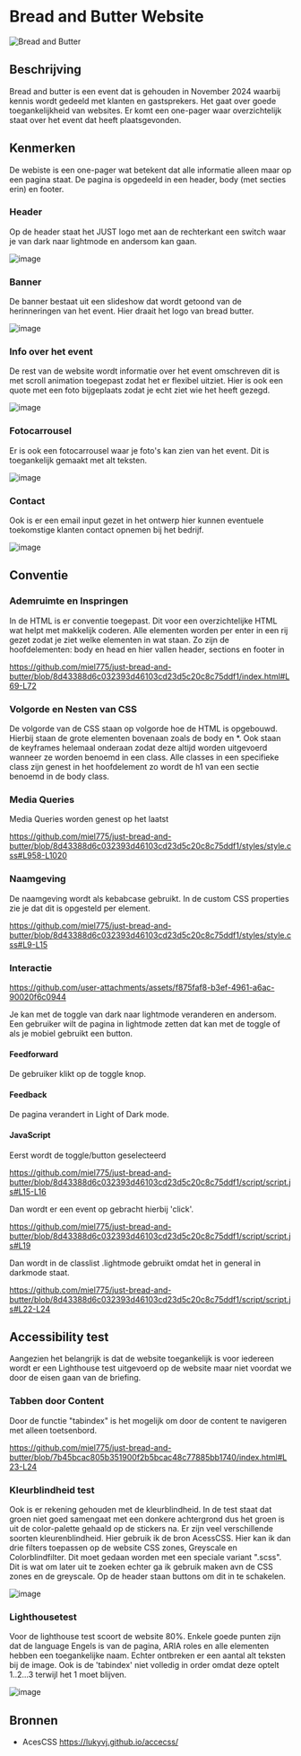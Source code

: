 # Bread and Butter Website

![Bread and Butter](https://github.com/user-attachments/assets/026f4940-9f18-4f51-a219-054bc690ceec)


## Beschrijving
Bread and butter is een event dat is gehouden in November 2024 waarbij kennis wordt gedeeld met klanten en gastsprekers. Het gaat over goede toegankelijkheid van websites. Er komt een one-pager waar overzichtelijk staat over het event dat heeft plaatsgevonden. 

## Kenmerken
De webiste is een one-pager wat betekent dat alle informatie alleen maar op een pagina staat. De pagina is opgedeeld in een header, body (met secties erin) en footer.

<h3>Header</h3>
Op de header staat het JUST logo met aan de rechterkant een switch waar je van dark naar lightmode en andersom kan gaan.

![image](https://github.com/user-attachments/assets/a9681cc8-c96a-4269-83b3-bf72345736fd)

<h3>Banner</h3>
De banner bestaat uit een slideshow dat wordt getoond van de herinneringen van het event. Hier draait het logo van bread butter.

![image](https://github.com/user-attachments/assets/ac004f6c-b774-472e-b4a5-7b997b249c9a)

<h3>Info over het event</h3>
De rest van de website wordt informatie over het event omschreven dit is met scroll animation toegepast zodat het er flexibel uitziet. Hier is ook een quote met een foto bijgeplaats zodat je echt ziet wie het heeft gezegd.

![image](https://github.com/user-attachments/assets/17951c0e-41e0-4803-8d5d-a72e375cead5)

<h3>Fotocarrousel</h3>
Er is ook een fotocarrousel waar je foto's kan zien van het event. Dit is toegankelijk gemaakt met alt teksten.

![image](https://github.com/user-attachments/assets/c52b3a95-92a9-4cea-864c-2dfc9bef9ace)


<h3>Contact</h3>
Ook is er een email input gezet in het ontwerp hier kunnen eventuele toekomstige klanten contact opnemen bij het bedrijf.

![image](https://github.com/user-attachments/assets/92747c3b-a353-45df-9fc3-7ae84e97e031)

<h2>Conventie</h2>

<h3>Ademruimte en Inspringen</h3>
<p>In de HTML is er conventie toegepast. Dit voor een overzichtelijke HTML wat helpt met makkelijk coderen. Alle elementen worden per enter in een rij gezet zodat je ziet welke elementen in wat staan. Zo zijn de hoofdelementen: body en head en hier vallen header, sections en footer in </p>

https://github.com/miel775/just-bread-and-butter/blob/8d43388d6c032393d46103cd23d5c20c8c75ddf1/index.html#L69-L72

<h3>Volgorde en Nesten van CSS</h3>
<p>De volgorde van de CSS staan op volgorde hoe de HTML is opgebouwd. Hierbij staan de grote elementen bovenaan zoals de body en *. Ook staan de keyframes helemaal onderaan zodat deze altijd worden uitgevoerd wanneer ze worden benoemd in een class. Alle classes in een specifieke class zijn genest in het hoofdelement zo wordt de h1 van een sectie benoemd in de body class.</p>

<h3>Media Queries</h3>
<p>Media Queries worden genest op het laatst</p>

https://github.com/miel775/just-bread-and-butter/blob/8d43388d6c032393d46103cd23d5c20c8c75ddf1/styles/style.css#L958-L1020

<h3>Naamgeving</h3>
<p>De naamgeving wordt als kebabcase gebruikt. In de custom CSS properties zie je dat dit is opgesteld per element.</p>

https://github.com/miel775/just-bread-and-butter/blob/8d43388d6c032393d46103cd23d5c20c8c75ddf1/styles/style.css#L9-L15

<h3>Interactie</h3>

https://github.com/user-attachments/assets/f875faf8-b3ef-4961-a6ac-90020f6c0944

<p>Je kan met de toggle van dark naar lightmode veranderen en andersom. Een gebruiker wilt de pagina in lightmode zetten dat kan met de toggle of als je mobiel gebruikt een button.</p>

<h4>Feedforward</h4>
<p>De gebruiker klikt op de toggle knop.</p>

<h4>Feedback</h4>
<p>De pagina verandert in Light of Dark mode.</p>

<h4>JavaScript</h4>
Eerst wordt de toggle/button geselecteerd

https://github.com/miel775/just-bread-and-butter/blob/8d43388d6c032393d46103cd23d5c20c8c75ddf1/script/script.js#L15-L16

Dan wordt er een event op gebracht hierbij 'click'.

https://github.com/miel775/just-bread-and-butter/blob/8d43388d6c032393d46103cd23d5c20c8c75ddf1/script/script.js#L19

Dan wordt in de classlist .lightmode gebruikt omdat het in general in darkmode staat.

https://github.com/miel775/just-bread-and-butter/blob/8d43388d6c032393d46103cd23d5c20c8c75ddf1/script/script.js#L22-L24

<h2>Accessibility test</h2>
<p>Aangezien het belangrijk is dat de website toegankelijk is voor iedereen wordt er een Lighthouse test uitgevoerd op de website maar niet voordat we door de eisen gaan van de briefing.</p>

<h3>Tabben door Content</h3>
<p>Door de functie "tabindex" is het mogelijk om door de content te navigeren met alleen toetsenbord.</p>

https://github.com/miel775/just-bread-and-butter/blob/7b45bcac805b351900f2b5bcac48c77885bb1740/index.html#L23-L24

<h3>Kleurblindheid test</h3>
<p>Ook is er rekening gehouden met de kleurblindheid. In de test staat dat groen niet goed samengaat met een donkere achtergrond dus het groen is uit de color-palette gehaald op de stickers na. Er zijn veel verschillende soorten kleurenblindheid. Hier gebruik ik de bron AcessCSS. Hier kan ik dan drie filters toepassen op de website CSS zones, Greyscale en Colorblindfilter. Dit moet gedaan worden met een speciale variant ".scss". Dit is wat om later uit te zoeken echter ga ik gebruik maken avn de CSS zones en de greyscale. Op de header staan buttons om dit in te schakelen.</p>

![image](https://github.com/user-attachments/assets/d385f338-3b71-4250-a345-51b2d0ab4487)

<h3>Lighthousetest</h3>
<p>Voor de lighthouse test scoort de website 80%. Enkele goede punten zijn dat de language Engels is van de pagina, ARIA roles en alle elementen hebben een toegankelijke naam. Echter ontbreken er een aantal alt teksten bij de image. Ook is de 'tabindex' niet volledig in order omdat deze optelt 1..2...3 terwijl het 1 moet blijven.</p>

![image](https://github.com/user-attachments/assets/71d51d94-e81b-4b1f-8b32-127195a5abd9)



## Bronnen

- AcesCSS https://lukyvj.github.io/accecss/


